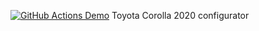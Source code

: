 [![GitHub Actions Demo](https://github.com/iman-fs/webgl-toyota-configurator/actions/workflows/main.yml/badge.svg)](https://github.com/iman-fs/webgl-toyota-configurator/actions/workflows/main.yml)
Toyota Corolla 2020 configurator
